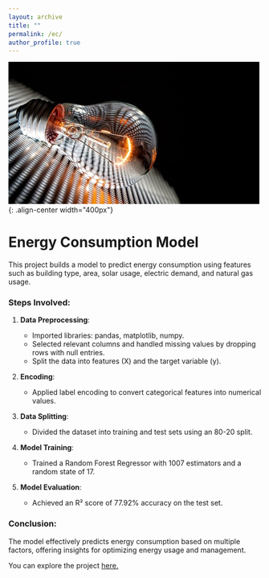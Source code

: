 ```yaml
---
layout: archive
title: ""
permalink: /ec/
author_profile: true
---
```


![Energy Consumption](/images/Energy1.jpg){: .align-center width="400px"}

# Energy Consumption Model

This project builds a model to predict energy consumption using features such as building type, area, solar usage, electric demand, and natural gas usage.

### Steps Involved:
1. **Data Preprocessing**:
   - Imported libraries: pandas, matplotlib, numpy.
   - Selected relevant columns and handled missing values by dropping rows with null entries.
   - Split the data into features (X) and the target variable (y).

2. **Encoding**:
   - Applied label encoding to convert categorical features into numerical values.

3. **Data Splitting**:
   - Divided the dataset into training and test sets using an 80-20 split.

4. **Model Training**:
   - Trained a Random Forest Regressor with 1007 estimators and a random state of 17.

5. **Model Evaluation**:
   - Achieved an R² score of 77.92% accuracy on the test set.

### Conclusion:
The model effectively predicts energy consumption based on multiple factors, offering insights for optimizing energy usage and management.

You can explore the project [here.](https://github.com/sourize/EnergyConsumption)
